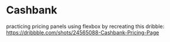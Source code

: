 # Cashbank

practicing pricing panels using flexbox by recreating this dribble:
https://dribbble.com/shots/24565088-Cashbank-Pricing-Page
